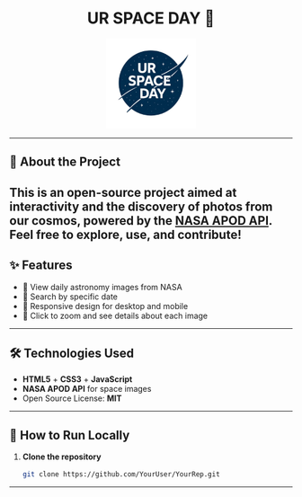 <h1 align="center">UR SPACE DAY 🚀</h1>

<div align="center">
  <img src="Image/Logo.png" width="160px" alt="UR SPACE DAY Logo">
</div>

<hr>

## 📖 About the Project
This is an **open-source project** aimed at interactivity and the discovery of photos from our cosmos, powered by the [NASA APOD API](https://api.nasa.gov/).  
Feel free to explore, use, and contribute! 
---

## ✨ Features
- 🔭 View daily astronomy images from NASA  
- 📅 Search by specific date  
- 📱 Responsive design for desktop and mobile  
- 🌌 Click to zoom and see details about each image  

---

## 🛠️ Technologies Used
- **HTML5** + **CSS3** + **JavaScript**  
- **NASA APOD API** for space images  
- Open Source License: **MIT**  

---

## 🚀 How to Run Locally
1. **Clone the repository**  
   ```bash
   git clone https://github.com/YourUser/YourRep.git

---
